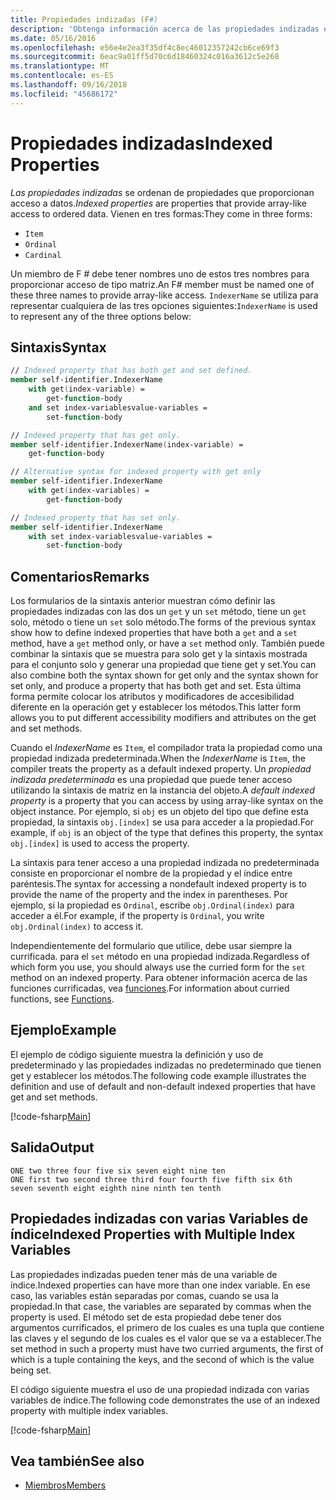 ```yaml
---
title: Propiedades indizadas (F#)
description: 'Obtenga información acerca de las propiedades indizadas en F #, que son propiedades que proporcionan acceso a datos ordenados.'
ms.date: 05/16/2016
ms.openlocfilehash: e56e4e2ea3f35df4c8ec46012357242cb6ce69f3
ms.sourcegitcommit: 6eac9a01ff5d70c6d18460324c016a3612c5e268
ms.translationtype: MT
ms.contentlocale: es-ES
ms.lasthandoff: 09/16/2018
ms.locfileid: "45686172"
---
```

# <a name="indexed-properties"></a><span data-ttu-id="bedb2-103">Propiedades indizadas</span><span class="sxs-lookup"><span data-stu-id="bedb2-103">Indexed Properties</span></span>

<span data-ttu-id="bedb2-104">*Las propiedades indizadas* se ordenan de propiedades que proporcionan acceso a datos.</span><span class="sxs-lookup"><span data-stu-id="bedb2-104">*Indexed properties* are properties that provide array-like access to ordered data.</span></span> <span data-ttu-id="bedb2-105">Vienen en tres formas:</span><span class="sxs-lookup"><span data-stu-id="bedb2-105">They come in three forms:</span></span>

* `Item`
* `Ordinal`
* `Cardinal`

<span data-ttu-id="bedb2-106">Un miembro de F # debe tener nombres uno de estos tres nombres para proporcionar acceso de tipo matriz.</span><span class="sxs-lookup"><span data-stu-id="bedb2-106">An F# member must be named one of these three names to provide array-like access.</span></span> <span data-ttu-id="bedb2-107">`IndexerName` se utiliza para representar cualquiera de las tres opciones siguientes:</span><span class="sxs-lookup"><span data-stu-id="bedb2-107">`IndexerName` is used to represent any of the three options below:</span></span>

## <a name="syntax"></a><span data-ttu-id="bedb2-108">Sintaxis</span><span class="sxs-lookup"><span data-stu-id="bedb2-108">Syntax</span></span>

```fsharp
// Indexed property that has both get and set defined.
member self-identifier.IndexerName
    with get(index-variable) =
        get-function-body
    and set index-variablesvalue-variables =
        set-function-body

// Indexed property that has get only.
member self-identifier.IndexerName(index-variable) =
    get-function-body

// Alternative syntax for indexed property with get only
member self-identifier.IndexerName
    with get(index-variables) =
        get-function-body

// Indexed property that has set only.
member self-identifier.IndexerName
    with set index-variablesvalue-variables = 
        set-function-body
```

## <a name="remarks"></a><span data-ttu-id="bedb2-109">Comentarios</span><span class="sxs-lookup"><span data-stu-id="bedb2-109">Remarks</span></span>

<span data-ttu-id="bedb2-110">Los formularios de la sintaxis anterior muestran cómo definir las propiedades indizadas con las dos un `get` y un `set` método, tiene un `get` solo, método o tiene un `set` solo método.</span><span class="sxs-lookup"><span data-stu-id="bedb2-110">The forms of the previous syntax show how to define indexed properties that have both a `get` and a `set` method, have a `get` method only, or have a `set` method only.</span></span> <span data-ttu-id="bedb2-111">También puede combinar la sintaxis que se muestra para solo get y la sintaxis mostrada para el conjunto solo y generar una propiedad que tiene get y set.</span><span class="sxs-lookup"><span data-stu-id="bedb2-111">You can also combine both the syntax shown for get only and the syntax shown for set only, and produce a property that has both get and set.</span></span> <span data-ttu-id="bedb2-112">Esta última forma permite colocar los atributos y modificadores de accesibilidad diferente en la operación get y establecer los métodos.</span><span class="sxs-lookup"><span data-stu-id="bedb2-112">This latter form allows you to put different accessibility modifiers and attributes on the get and set methods.</span></span>

<span data-ttu-id="bedb2-113">Cuando el *IndexerName* es `Item`, el compilador trata la propiedad como una propiedad indizada predeterminada.</span><span class="sxs-lookup"><span data-stu-id="bedb2-113">When the *IndexerName* is `Item`, the compiler treats the property as a default indexed property.</span></span> <span data-ttu-id="bedb2-114">Un *propiedad indizada predeterminada* es una propiedad que puede tener acceso utilizando la sintaxis de matriz en la instancia del objeto.</span><span class="sxs-lookup"><span data-stu-id="bedb2-114">A *default indexed property* is a property that you can access by using array-like syntax on the object instance.</span></span> <span data-ttu-id="bedb2-115">Por ejemplo, si `obj` es un objeto del tipo que define esta propiedad, la sintaxis `obj.[index]` se usa para acceder a la propiedad.</span><span class="sxs-lookup"><span data-stu-id="bedb2-115">For example, if `obj` is an object of the type that defines this property, the syntax `obj.[index]` is used to access the property.</span></span>

<span data-ttu-id="bedb2-116">La sintaxis para tener acceso a una propiedad indizada no predeterminada consiste en proporcionar el nombre de la propiedad y el índice entre paréntesis.</span><span class="sxs-lookup"><span data-stu-id="bedb2-116">The syntax for accessing a nondefault indexed property is to provide the name of the property and the index in parentheses.</span></span> <span data-ttu-id="bedb2-117">Por ejemplo, si la propiedad es `Ordinal`, escribe `obj.Ordinal(index)` para acceder a él.</span><span class="sxs-lookup"><span data-stu-id="bedb2-117">For example, if the property is `Ordinal`, you write `obj.Ordinal(index)` to access it.</span></span>

<span data-ttu-id="bedb2-118">Independientemente del formulario que utilice, debe usar siempre la currificada. para el `set` método en una propiedad indizada.</span><span class="sxs-lookup"><span data-stu-id="bedb2-118">Regardless of which form you use, you should always use the curried form for the `set` method on an indexed property.</span></span> <span data-ttu-id="bedb2-119">Para obtener información acerca de las funciones currificadas, vea [funciones](../functions/index.md).</span><span class="sxs-lookup"><span data-stu-id="bedb2-119">For information about curried functions, see [Functions](../functions/index.md).</span></span>

## <a name="example"></a><span data-ttu-id="bedb2-120">Ejemplo</span><span class="sxs-lookup"><span data-stu-id="bedb2-120">Example</span></span>

<span data-ttu-id="bedb2-121">El ejemplo de código siguiente muestra la definición y uso de predeterminado y las propiedades indizadas no predeterminado que tienen get y establecer los métodos.</span><span class="sxs-lookup"><span data-stu-id="bedb2-121">The following code example illustrates the definition and use of default and non-default indexed properties that have get and set methods.</span></span>

[!code-fsharp[Main](../../../../samples/snippets/fsharp/lang-ref-1/snippet3301.fs)]

## <a name="output"></a><span data-ttu-id="bedb2-122">Salida</span><span class="sxs-lookup"><span data-stu-id="bedb2-122">Output</span></span>

```
ONE two three four five six seven eight nine ten
ONE first two second three third four fourth five fifth six 6th
seven seventh eight eighth nine ninth ten tenth
```

## <a name="indexed-properties-with-multiple-index-variables"></a><span data-ttu-id="bedb2-123">Propiedades indizadas con varias Variables de índice</span><span class="sxs-lookup"><span data-stu-id="bedb2-123">Indexed Properties with Multiple Index Variables</span></span>

<span data-ttu-id="bedb2-124">Las propiedades indizadas pueden tener más de una variable de índice.</span><span class="sxs-lookup"><span data-stu-id="bedb2-124">Indexed properties can have more than one index variable.</span></span> <span data-ttu-id="bedb2-125">En ese caso, las variables están separadas por comas, cuando se usa la propiedad.</span><span class="sxs-lookup"><span data-stu-id="bedb2-125">In that case, the variables are separated by commas when the property is used.</span></span> <span data-ttu-id="bedb2-126">El método set de esta propiedad debe tener dos argumentos currificados, el primero de los cuales es una tupla que contiene las claves y el segundo de los cuales es el valor que se va a establecer.</span><span class="sxs-lookup"><span data-stu-id="bedb2-126">The set method in such a property must have two curried arguments, the first of which is a tuple containing the keys, and the second of which is the value being set.</span></span>

<span data-ttu-id="bedb2-127">El código siguiente muestra el uso de una propiedad indizada con varias variables de índice.</span><span class="sxs-lookup"><span data-stu-id="bedb2-127">The following code demonstrates the use of an indexed property with multiple index variables.</span></span>

[!code-fsharp[Main](../../../../samples/snippets/fsharp/lang-ref-1/snippet3302.fs)]

## <a name="see-also"></a><span data-ttu-id="bedb2-128">Vea también</span><span class="sxs-lookup"><span data-stu-id="bedb2-128">See also</span></span>

- [<span data-ttu-id="bedb2-129">Miembros</span><span class="sxs-lookup"><span data-stu-id="bedb2-129">Members</span></span>](index.md)
